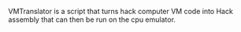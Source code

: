 VMTranslator is a script that turns hack computer VM code into Hack assembly that can then be run on the cpu emulator.